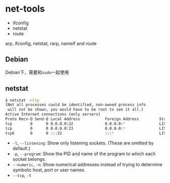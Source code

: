 # net-tools

- ifconfig
- netstat
- route

arp, ifconfig, netstat,
 rarp, nameif and route

## Debian

Debian下，需要和`sudo`一起使用

## netstat

```bash
$ netstat -nltp
(Not all processes could be identified, non-owned process info
 will not be shown, you would have to be root to see it all.)
Active Internet connections (only servers)
Proto Recv-Q Send-Q Local Address           Foreign Address         State       PID/Program name
tcp        0      0 0.0.0.0:22              0.0.0.0:*               LISTEN      -
tcp        0      0 0.0.0.0:23              0.0.0.0:*               LISTEN      -
tcp6       0      0 :::22                   :::*                    LISTEN      -
```

- `-l`, `--listening`: Show only listening sockets.  (These are omitted by default.)
- `-p`, `--program`: Show the PID and name of the program to which each socket belongs.
- `--numeric`, `-n`: Show numerical addresses instead of trying to determine symbolic host, port or user names.
- `--tcp`, `-t`
